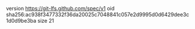 version https://git-lfs.github.com/spec/v1
oid sha256:ac938f3477332f36da20025c7048841c057e2d9995d0d6429dee3c1d0d9be3ba
size 21

